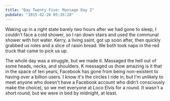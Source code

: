 ```yaml
---
title: "Day Twenty Five: Massage Day I"
pubdate: "2015-02-26 05:35:28"
---
```


Waking up in a right state barely two hours after we had gone to sleep, I couldn't face a cold shower, so I ran down stairs and used the communal shower with hot water. Kerry, a living saint, got up soon after, then quickly grabbed us roles and a slice of raisin bread. We both took naps in the red truck that came to pick us up.

The whole day was a struggle, but we made it. Massaged the hell out of some heads, necks, and shoulders. K messaged us (how amazing is it that in the space of ten years, Facebook has gone from being non-existent to having over a billion users. I know it's the circles I ride in, but I'm unlikely to meet anyone who doesn't have a Facebook account who didn't consciously make the choice), so we met everyone at Loco Elvis for a round. It wasn't a short round, but we were in bed by midnight, at least.